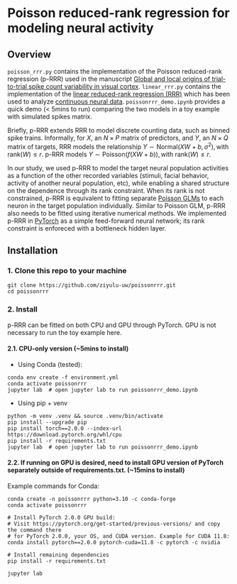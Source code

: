 # Poisson reduced-rank regression for modeling neural activity
## Overview
`poisson_rrr.py` contains the implementation of the Poisson reduced-rank regression (p-RRR) used in the manuscript [Global and local origins of trial-to-trial spike count variability in visual cortex](https://www.biorxiv.org/content/10.1101/2025.08.08.669442v1). `linear_rrr.py` contains the implementation of the [linear reduced-rank regression (RRR)](https://andrewcharlesjones.github.io/journal/reduced-rank-regression.html) which has been used to analyze [continuous neural data](https://www.science.org/doi/10.1126/science.aav7893). `poissonrrr_demo.ipynb` provides a quick demo (< 5mins to run) comparing the two models in a toy example with simulated spikes matrix. 

Briefly, p-RRR extends RRR to model discrete counting data, such as binned spike trains. Informally, for $X$, an $N \times P$ matrix of predictors, and $Y$, an $N \times Q$ matrix of targets, RRR models the relationship $Y \sim \text{Normal}(XW+b, \sigma^2), \text{with } \text{rank}(W)\leq r$. p-RRR models $Y \sim \text{Poisson}(f(XW+b)), \text{with } \text{rank}(W)\leq r$.


In our study, we used p-RRR to model the target neural population activities as a function of the other recorded variables (stimuli, facial behavior, activity of another neural population, etc), while enabling a shared structure on the dependence through its rank constraint. When its rank is not constrained, p-RRR is equivalent to fitting separate [Poisson GLMs](https://www.sciencedirect.com/science/article/pii/S0079612306650310) to each neuron in the target population individually. Similar to Poisson GLM, p-RRR also needs to be fitted using iterative numerical methods. We implemented p-RRR in [PyTorch](https://pytorch.org/) as a simple feed-forward neural network; its rank constraint is enforeced with a bottleneck hidden layer. 

## Installation
### 1. Clone this repo to your machine
```
git clone https://github.com/ziyulu-uw/poissonrrr.git
cd poissonrrr
```
### 2. Install
p-RRR can be fitted on both CPU and GPU through PyTorch. GPU is not necessary to run the toy example here.

#### 2.1. CPU-only version (~5mins to install)
- Using Conda (tested):
```
conda env create -f environment.yml
conda activate poissonrrr
jupyter lab  # open jupyter lab to run poissonrrr_demo.ipynb
```
- Using pip + venv
```
python -m venv .venv && source .venv/bin/activate
pip install --upgrade pip
pip install torch==2.0.0 --index-url https://download.pytorch.org/whl/cpu
pip install -r requirements.txt
jupyter lab  # open jupyter lab to run poissonrrr_demo.ipynb
```
#### 2.2. If running on GPU is desired, need to install GPU version of PyTorch separately outside of requirements.txt. (~15mins to install)

Example commands for Conda:
```
conda create -n poissonrrr python=3.10 -c conda-forge
conda activate poissonrrr

# Install PyTorch 2.0.0 GPU build:
# Visit https://pytorch.org/get-started/previous-versions/ and copy the command there
# for PyTorch 2.0.0, your OS, and CUDA version. Example for CUDA 11.8:
conda install pytorch==2.0.0 pytorch-cuda=11.8 -c pytorch -c nvidia

# Install remaining dependencies
pip install -r requirements.txt

jupyter lab
```
